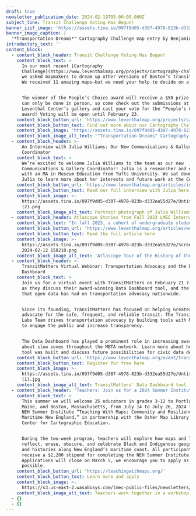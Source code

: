 ```yaml
---
draft: true
newsletter_publication_date: 2024-02-19T05:00:00.000Z
subject_line: Transit Challenge Voting Has Begun!
banner_iiif_image: 'https://assets.tina.io/097f9d05-d307-4978-823b-d332ea55d27e/Media-_2_.jpg'
banner_image_caption: |
  "*Transportation Dreams*" Cartography Challenge map entry by Benjamin Rider
introductory_text: ''
content_block:
  - content_block_header: Transit Challenge Voting Has Begun!
    content_block_text: >
      In our most recent [Cartography
      Challenge](https://www.leventhalmap.org/projects/cartography-challenge/),
      we asked mapmakers to dream up other versions of Boston’s transit system.
      We received 11 amazing maps—but we need your help to decide on a favorite!


      The winner of the People’s Choice award will receive a $50 prize. Voting
      can only be done in person, so come check out the submissions at the
      Leventhal Center’s gallery and cast your vote for the “People’s Choice”
      award! Voting will be open until February 23.
    content_block_button_url: 'https://www.leventhalmap.org/projects/cartography-challenge/'
    content_block_button_text: Find out more about our Cartography Challenges
    content_block_image: 'https://assets.tina.io/097f9d05-d307-4978-823b-d332ea55d27e/Media-_2_.jpg'
    content_block_image_alt_text: '"Transportation Dreams" Cartography Challenge map entry by Benjamin Rider'
  - content_block_header: >-
      An Interview with Julia Williams: Our New Communications & Gallery
      Coordinator
    content_block_text: >
      We’re excited to welcome Julia Williams to the team as our new
      Communications & Gallery Coordinator! Julia is a researcher and educator
      with an MA in Museum Education from Tufts University. We sat down with
      Julia to learn more about her interests and future work at the Center. 
    content_block_button_url: 'https://www.leventhalmap.org/articles/interview-with-julia-williams/'
    content_block_button_text: Read our full interview with Julia here
    content_block_image: >-
      https://assets.tina.io/097f9d05-d307-4978-823b-d332ea55d27e/Untitled
      (2).png
    content_block_image_alt_text: Portrait photograph of Julia Williams
  - content_block_header: Atlascope Stories from Fall 2023 LMEC Interns
    content_block_text: "In fall 2023, a cohort of undergraduate students worked on a variety of exciting projects here at the Leventhal Center as Geospatial Research Interns. In addition to their work creating new layers for\_[Atlascope](https://atlascope.org/), they set aside time for independent research into topics of their own choosing. Check out their Atlascope tours on [The Birth of Boston’s Chinatown: 1870s-1940s](https://www.atlascope.org/#/view:tour$tour:381493013795307584), [Boston’s Sugar Refineries Amid the American Sugar Trust](https://www.atlascope.org/#/view:tour$tour:385205344314327104), or [The History of the Beth Israel Deaconess Medical Center](https://www.atlascope.org/#/view:tour$tour:382293167393734720)\n"
    content_block_button_url: 'https://www.leventhalmap.org/articles/welcome-fall-2023-interns/'
    content_block_button_text: Read the full article here
    content_block_image: >-
      https://assets.tina.io/097f9d05-d307-4978-823b-d332ea55d27e/Screenshot
      2024-02-12 150210.png
    content_block_image_alt_text: 'Atlascope Tour of the History of the Beth Israel Deaconess Medical Center '
  - content_block_header: >-
      TransitMatters Virtual Webinar: Transportation Advocacy and the Data
      Dashboard
    content_block_text: >
      Join us for a virtual event with TransitMatters on February 21 7-8 pm ET,
      as they discuss their award-winning Data Dashboard tool, and the impact
      that open data has had on transportation advocacy nationwide. 


      Since its founding, TransitMatters has focused on helping Greater Boston
      advocate for the safe, frequent, and reliable transit. The TransitMatters
      Labs Team drives transportation advocacy by building tools with MBTA data
      to engage the public and increase transparency. 


      The Data Dashboard has played a prominent role in increasing awareness
      about slow zones throughout the MBTA network. Learn more about how this
      tool was built and discuss future possibilities for civic data design. 
    content_block_button_url: 'https://www.leventhalmap.org/event/transitmatters-advocacy-data-dashboard/'
    content_block_button_text: Register for free here
    content_block_image: >-
      https://assets.tina.io/097f9d05-d307-4978-823b-d332ea55d27e/Untitled
      (1).jpg
    content_block_image_alt_text: TransitMatters' Data Dashboard tool
  - content_block_header: 'Teachers: Join us for a 2024 Summer Institute - Last Call!'
    content_block_text: >
      This summer we will welcome 25 educators in grades 3-12 to Portland,
      Maine, and Boston, Massachusetts, from July 14 to July 26, 2024 for the
      NEH Summer Institute “Teaching With Maps: Community and Resilience in
      Maritime New England,” in partnership with the Osher Map Library and Smith
      Center for Cartographic Education.


      During the two-week program, teachers will explore how maps and landscapes
      reflect, erase, obscure, and celebrate Black and Indigenous geographies
      and histories along New England’s maritime coast. All participants will
      receive a $2,200 stipend for completing the NEH Summer Institute.
      Applications will close on March 5, we encourage you to apply as soon as
      possible.
    content_block_button_url: 'https://teachingwithmaps.org/'
    content_block_button_text: Learn more and apply
    content_block_image: >-
      https://s3.us-east-2.wasabisys.com/lmec-public-files/newsletters/teacher-workshop.JPG
    content_block_image_alt_text: Teachers work together in a workshop in the LMEC classroom space
  - {}
  - {}
---
```


